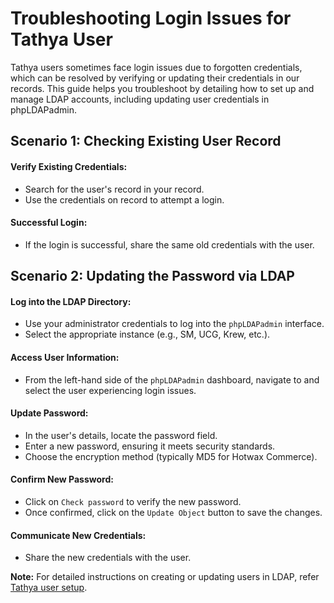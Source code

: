 # Troubleshooting Login Issues for Tathya User
Tathya users sometimes face login issues due to forgotten credentials, which can be resolved by verifying or updating their credentials in our records. This guide helps you troubleshoot by detailing how to set up and manage LDAP accounts, including updating user credentials in phpLDAPadmin.

## Scenario 1: Checking Existing User Record

#### Verify Existing Credentials:
- Search for the user's record in your record.
- Use the credentials on record to attempt a login.

#### Successful Login:
- If the login is successful, share the same old credentials with the user.

## Scenario 2: Updating the Password via LDAP

#### Log into the LDAP Directory:
- Use your administrator credentials to log into the `phpLDAPadmin` interface.
- Select the appropriate instance (e.g., SM, UCG, Krew, etc.).

#### Access User Information:
- From the left-hand side of the `phpLDAPadmin` dashboard, navigate to and select the user experiencing login issues.

#### Update Password:
- In the user's details, locate the password field.
- Enter a new password, ensuring it meets security standards.
- Choose the encryption method (typically MD5 for Hotwax Commerce).

#### Confirm New Password:
- Click on `Check password` to verify the new password.
- Once confirmed, click on the `Update Object` button to save the changes.

#### Communicate New Credentials:
- Share the new credentials with the user.

**Note:**
For detailed instructions on creating or updating users in LDAP, refer [Tathya user setup](../tathya/userCreation/setupLDAPaccount.md). 
